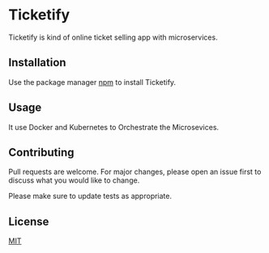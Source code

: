 # Ticketify

Ticketify is kind of online ticket selling app with microservices.

## Installation

Use the package manager [npm](npmjs.com) to install Ticketify.

## Usage

It use Docker and Kubernetes to Orchestrate the Microsevices.

## Contributing

Pull requests are welcome. For major changes, please open an issue first to discuss what you would like to change.

Please make sure to update tests as appropriate.

## License

[MIT](https://choosealicense.com/licenses/mit/)
